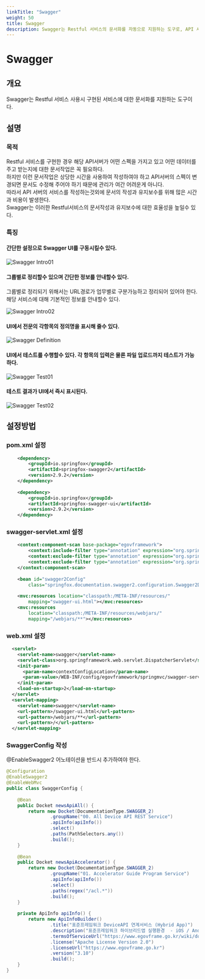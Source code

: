 ```yaml
---
linkTitle: "Swagger"
weight: 50
title: Swagger
description: Swagger는 Restful 서비스의 문서화를 자동으로 지원하는 도구로, API 서버의 스펙과 주고받는 데이터를 명확하게 문서화할 수 있다. 수동으로 문서를 작성하고 유지보수하는 데 드는 시간과 비용을 줄여주며, API 스펙 변경 시 문서도 자동으로 업데이트된다. 이를 통해 Restful 서비스의 문서 작성과 유지보수를 효율적으로 관리할 수 있다.
---
```

# Swagger

## 개요

Swagger는 Restful 서비스 사용시 구현된 서비스에 대한 문서화를 지원하는 도구이다.

## 설명

### 목적

Restful 서비스를 구현한 경우 해당 API서버가 어떤 스펙을 가지고 있고 어떤 데이터를 주고 받는지에 대한 문서작업은 꼭 필요하다.<br/>
하지만 이런 문서작업은 상당한 시간을 사용하여 작성하여야 하고 API서버의 스펙이 변경되면 문서도 수정해 주어야 하기 때문에 관리가 여간 어려운게 아니다.<br/>
따라서 API 서버의 서비스를 작성하는것외에 문서의 작성과 유지보수를 위해 많은 시간과 비용이 발생한다.<br/>
Swagger는 이러한 Restful서비스의 문서작성과 유지보수에 대한 효율성을 높일수 있다.

### 특징

#### 간단한 설정으로 Swagger UI를 구동시킬수 있다.

![Swagger Intro01](../images/swagger_intro_01.png)

#### 그룹별로 정리할수 있으며 간단한 정보를 안내할수 있다.

그룹별로 정리되기 위해서는 URL경로가 업무별로 구분가능하고 정리되어 있어야 한다.<br/>
해당 서비스에 대해 기본적인 정보를 안내할수 있다.

![Swagger Intro02](../images/swagger_intro_02.png)

#### UI에서 전문의 각항목의 정의명을 표시해 줄수 있다.

![Swagger Definition](../images/swagger_def_01.png)

#### UI에서 테스트를 수행할수 있다. 각 항목의 입력은 물론 파일 업로드까지 테스트가 가능하다.

![Swagger Test01](../images/swagger_test_01.png)

#### 테스트 결과가 UI에서 즉시 표시된다.

![Swagger Test02](../images/swagger_test_02.png)

## 설정방법

### pom.xml 설정

```xml
	<dependency>
	    <groupId>io.springfox</groupId>
	    <artifactId>springfox-swagger2</artifactId>
	    <version>2.9.2</version> 
	</dependency>
 
	<dependency>
	    <groupId>io.springfox</groupId>
	    <artifactId>springfox-swagger-ui</artifactId>
	    <version>2.9.2</version>
	</dependency>
```

### swagger-servlet.xml 설정

```xml
    <context:component-scan base-package="egovframework">
        <context:include-filter type="annotation" expression="org.springframework.stereotype.Controller"/>
        <context:exclude-filter type="annotation" expression="org.springframework.stereotype.Service"/>
        <context:exclude-filter type="annotation" expression="org.springframework.stereotype.Repository"/>
    </context:component-scan>
 
	<bean id="swagger2Config"
		class="springfox.documentation.swagger2.configuration.Swagger2DocumentationConfiguration"></bean>
 
	<mvc:resources location="classpath:/META-INF/resources/"
		mapping="swagger-ui.html"></mvc:resources>
	<mvc:resources
		location="classpath:/META-INF/resources/webjars/"
		mapping="/webjars/**"></mvc:resources>
```

### web.xml 설정

```xml
  <servlet>
    <servlet-name>swagger</servlet-name>
    <servlet-class>org.springframework.web.servlet.DispatcherServlet</servlet-class>
    <init-param>
      <param-name>contextConfigLocation</param-name>
      <param-value>/WEB-INF/config/egovframework/springmvc/swagger-servlet.xml</param-value>
    </init-param>
    <load-on-startup>2</load-on-startup>
  </servlet>
  <servlet-mapping>
    <servlet-name>swagger</servlet-name>
    <url-pattern>/swagger-ui.html</url-pattern>
    <url-pattern>/webjars/**</url-pattern>
    <url-pattern>/</url-pattern>
  </servlet-mapping>
```

### SwaggerConfig 작성

@EnableSwagger2 어노테이션을 반드시 추가하여야 한다.

```java
@Configuration
@EnableSwagger2
@EnableWebMvc
public class SwaggerConfig {
 
    @Bean
    public Docket newsApiAll() {
        return new Docket(DocumentationType.SWAGGER_2)
                .groupName("00. All Device API REST Service")
                .apiInfo(apiInfo())
                .select()
                .paths(PathSelectors.any())
                .build();
    }
 
    @Bean
    public Docket newsApiAccelerator() {
        return new Docket(DocumentationType.SWAGGER_2)
                .groupName("01. Accelerator Guide Program Service")
                .apiInfo(apiInfo())
                .select()
                .paths(regex("/acl.*"))
                .build();
    }
 
    private ApiInfo apiInfo() {
        return new ApiInfoBuilder()
                .title("표준프레임워크 DeviceAPI 연계서비스 (Hybrid App)")
                .description("표준프레임워크 하이브리드앱 실행환경  - iOS / Android 하이브리드앱 Rest 서비스")
                .termsOfServiceUrl("https://www.egovframe.go.kr/wiki/doku.php?id=egovframework:hyb:gate_page")
                .license("Apache License Version 2.0")
                .licenseUrl("https://www.egovframe.go.kr")
                .version("3.10")
                .build();
    }
}
```